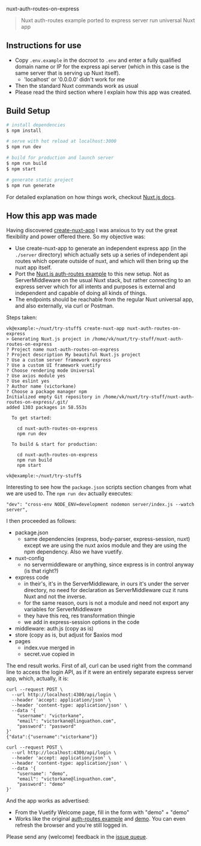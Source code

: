 nuxt-auth-routes-on-express

> Nuxt auth-routes example ported to express server run universal Nuxt app

## Instructions for use

* Copy `.env.example` in the docroot to `.env` and enter a fully qualified domain name or IP for the express api server (which in this case is the same server that is serving up Nuxt itself).
    * 'localhost' or '0.0.0.0' didn't work for me
* Then the standard Nuxt commands work as usual
* Please read the third section where I explain how this app was created.

## Build Setup

``` bash
# install dependencies
$ npm install

# serve with hot reload at localhost:3000
$ npm run dev

# build for production and launch server
$ npm run build
$ npm start

# generate static project
$ npm run generate
```

For detailed explanation on how things work, checkout [Nuxt.js docs](https://nuxtjs.org).

## How this app was made

Having discovered [create-nuxt-app](https://github.com/nuxt-community/create-nuxt-app) I was anxious to try out the great flexibility and power offered there. So my objective was:

* Use create-nuxt-app to generate an independent express app (in the `./server` directory) which actually sets up a series of independent api routes which operate outside of nuxt, and which will then bring up the nuxt app itself.
* Port the [Nuxt.js auth-routes example](https://github.com/nuxt/nuxt.js/tree/dev/examples/auth-routes) to this new setup. Not as ServerMiddleware on the usual Nuxt stack, but rather connecting to an express server which for all intents and purposes is external and independent and capable of doing all kinds of things.
* The endpoints should be reachable from the regular Nuxt universal app, and also externally, via curl or Postman.

Steps taken:

```
vk@example:~/nuxt/try-stuff$ create-nuxt-app nuxt-auth-routes-on-express
> Generating Nuxt.js project in /home/vk/nuxt/try-stuff/nuxt-auth-routes-on-express
? Project name nuxt-auth-routes-on-express
? Project description My beautiful Nuxt.js project
? Use a custom server framework express
? Use a custom UI framework vuetify
? Choose rendering mode Universal
? Use axios module yes
? Use eslint yes
? Author name (victorkane)
? Choose a package manager npm
Initialized empty Git repository in /home/vk/nuxt/try-stuff/nuxt-auth-routes-on-express/.git/
added 1303 packages in 58.553s

  To get started:

    cd nuxt-auth-routes-on-express
    npm run dev

  To build & start for production:

    cd nuxt-auth-routes-on-express
    npm run build
    npm start

vk@example:~/nuxt/try-stuff$
```

Interesting to see how the `package.json` scripts section changes from what we are used to. The `npm run dev` actually executes:

```
"dev": "cross-env NODE_ENV=development nodemon server/index.js --watch server",
```

I then proceeded as follows:

* package.json
    * same dependencies (express, body-parser, express-session, nuxt) except we are using the nuxt axios module and they are using the npm dependency. Also we have vuetify.
* nuxt-config
    * no servermiddleware or anything, since express is in control anyway (is that right?)
* express code
    * in their's, it's in the ServerMiddleware, in ours it's under the server directory, no need for declaration as ServerMiddleware cuz it runs Nuxt and not the inverse.
    * for the same reason, ours is not a module and need not export any variables for ServerMiddleware
    * they have this req, res transformation thingie
    * we add in express-session options in the code
* middleware: auth.js (copy as is)
* store (copy as is, but adjust for $axios mod
* pages
    * index.vue merged in
    * secret.vue copied in 

The end result works. First of all, curl can be used right from the command line to access the login API, as if it were an entirely separate express server app, which, actually, it is:

```
curl --request POST \
  --url http://localhost:4300/api/login \
  --header 'accept: application/json' \
  --header 'content-type: application/json' \
  --data '{
    "username": "victorkane",
    "email": "victorkane@linguathon.com",
    "password": "password"
}'
{"data":{"username":"victorkane"}}

curl --request POST \
  --url http://localhost:4300/api/login \
  --header 'accept: application/json' \
  --header 'content-type: application/json' \
  --data '{
    "username": "demo",
    "email": "victorkane@linguathon.com",
    "password": "demo"
}'
```

And the app works as advertised:

* From the Vuetify Welcome page, fill in the form with "demo" + "demo"
* Works like the original [auth-routes example](https://nuxtjs.org/examples/auth-routes) and [demo](https://nuxt-auth-routes.gomix.me/). You can even refresh the browser and you're still logged in.

Please send any (welcome) feedback in the [issue queue](https://github.com/victorkane/nuxt-auth-routes-on-express/issues).
